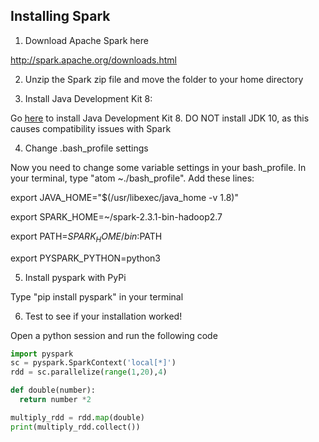 ## Installing Spark

1. Download Apache Spark here

  http://spark.apache.org/downloads.html

2. Unzip the Spark zip file and move the folder to your home directory

3. Install Java Development Kit 8:

  Go [here](http://www.oracle.com/technetwork/java/javase/downloads/jdk8-downloads-2133151.html)
to install Java Development Kit 8. DO NOT install JDK 10, as this causes compatibility issues
with Spark

4. Change .bash_profile settings

  Now you need to change some variable settings in
your bash_profile. In your terminal, type "atom ~./bash_profile". Add these lines:

  export JAVA_HOME="$(/usr/libexec/java_home -v 1.8)"

  export SPARK_HOME=~/spark-2.3.1-bin-hadoop2.7

  export PATH=$SPARK_HOME/bin:$PATH

  export PYSPARK_PYTHON=python3

5. Install pyspark with PyPi

  Type "pip install pyspark" in your terminal

6. Test to see if your installation worked!

  Open a python session and run the following code

  ```python
  import pyspark
  sc = pyspark.SparkContext('local[*]')
  rdd = sc.parallelize(range(1,20),4)

  def double(number):
    return number *2

  multiply_rdd = rdd.map(double)
  print(multiply_rdd.collect())
  ```
